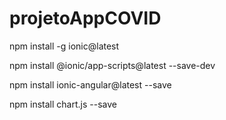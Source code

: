 # projetoAppCOVID

npm install -g ionic@latest

npm install @ionic/app-scripts@latest --save-dev

npm install ionic-angular@latest --save

npm install chart.js --save
